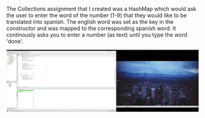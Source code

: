 The Collections assignment that I created was a HashMap which would ask the user to enter the word of the number (1-9) that they would like to be translated into spanish. The english word was set as the key in the constructor and was mapped to the corresponding spanish word. It continously asks you to enter a number (as text) until you type the word 'done'.

![testsPassed](testsPassed.png)
